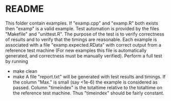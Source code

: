 README
======
This folder contain examples. If "examp.cpp" and "examp.R" both exists then "examp" is a valid example.
Test automation is provided by the files "Makefile" and "unittest.R". The purpose of the test is to
verify correctness of results and to verify that the timings are reasonable. Each example is associated with
a file "examp.expected.RData" with correct output from a reference test machine (For new examples this file is automatically generated, and correctness must be manually verified).
Perform a full test by running
* make clean
* make
A file "report.txt" will be generated with test results and timings. 
If the column "Max." is small (say <1e-6) the example is considered as passed.
Column "timeindex" is the totaltime relative to the totaltime on the reference test machine. 
Thus "timeindex" should be fairly constant.
